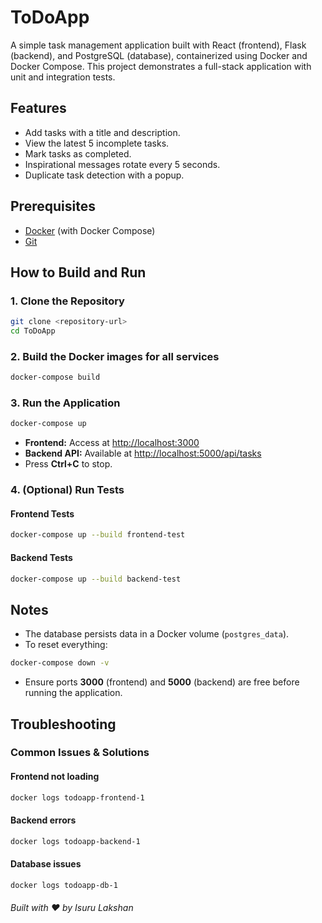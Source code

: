 # ToDoApp

A simple task management application built with React (frontend), Flask (backend), and PostgreSQL (database), containerized using Docker and Docker Compose. This project demonstrates a full-stack application with unit and integration tests.

## Features
- Add tasks with a title and description.
- View the latest 5 incomplete tasks.
- Mark tasks as completed.
- Inspirational messages rotate every 5 seconds.
- Duplicate task detection with a popup.

## Prerequisites
- [Docker](https://www.docker.com/get-started) (with Docker Compose)
- [Git](https://git-scm.com/downloads)

## How to Build and Run

### 1. Clone the Repository
```bash
git clone <repository-url>
cd ToDoApp
```

### 2. Build the Docker images for all services
```bash
docker-compose build
```

### 3. Run the Application
```bash
docker-compose up
```

- **Frontend:** Access at [http://localhost:3000](http://localhost:3000)
- **Backend API:** Available at [http://localhost:5000/api/tasks](http://localhost:5000/api/tasks)
- Press **Ctrl+C** to stop.

### 4. (Optional) Run Tests
#### Frontend Tests
```bash
docker-compose up --build frontend-test
```
#### Backend Tests
```bash
docker-compose up --build backend-test
```

## Notes
- The database persists data in a Docker volume (`postgres_data`).
- To reset everything:
```bash
docker-compose down -v
```
- Ensure ports **3000** (frontend) and **5000** (backend) are free before running the application.

## Troubleshooting
### Common Issues & Solutions
#### Frontend not loading
```bash
docker logs todoapp-frontend-1
```

#### Backend errors
```bash
docker logs todoapp-backend-1
```

#### Database issues
```bash
docker logs todoapp-db-1
```

###### Built with ❤️ by Isuru Lakshan ######


